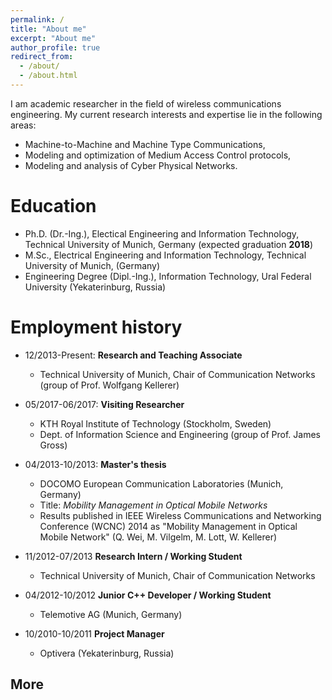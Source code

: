 ```yaml
---
permalink: /
title: "About me"
excerpt: "About me"
author_profile: true
redirect_from: 
  - /about/
  - /about.html
---
```


I am academic researcher in the field of wireless communications engineering. My current research interests and expertise lie in the following areas:
* Machine-to-Machine and Machine Type Communications,
* Modeling and optimization of Medium Access Control protocols,
* Modeling and analysis of Cyber Physical Networks.

Education
======
* Ph.D. (Dr.-Ing.), Electical Engineering and Information Technology, Technical University of Munich, Germany (expected graduation **2018**)
* M.Sc., Electrical Engineering and Information Technology, Technical University of Munich, (Germany)
* Engineering Degree (Dipl.-Ing.),  Information Technology, Ural Federal University (Yekaterinburg, Russia)

Employment history
======
* 12/2013-Present: **Research and Teaching Associate**
  * Technical University of Munich, Chair of Communication Networks (group of Prof. Wolfgang Kellerer)

* 05/2017-06/2017: **Visiting Researcher**
  * KTH Royal Institute of Technology (Stockholm, Sweden)
  * Dept. of Information Science and Engineering (group of Prof. James Gross)

* 04/2013-10/2013: **Master's thesis**
  * DOCOMO European Communication Laboratories (Munich, Germany)
  * Title: *Mobility Management in Optical Mobile Networks*
  * Results published in IEEE Wireless Communications and Networking Conference (WCNC) 2014 as "Mobility Management in Optical
Mobile Network" (Q. Wei, M. Vilgelm, M. Lott, W. Kellerer)

* 11/2012-07/2013 **Research Intern / Working Student**
  * Technical University of Munich, Chair of Communication Networks

* 04/2012-10/2012 **Junior C++ Developer / Working Student**
  * Telemotive AG (Munich, Germany)

* 10/2010-10/2011 **Project Manager**
  * Optivera (Yekaterinburg, Russia)
  
  
More
------

